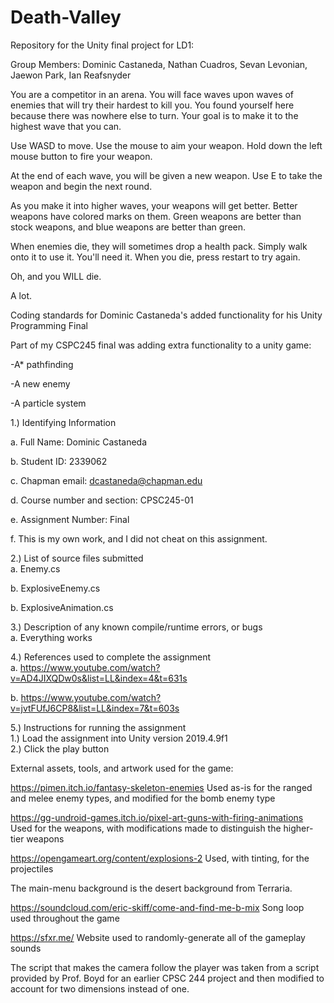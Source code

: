 # Death-Valley
Repository for the Unity final project for LD1:

Group Members: Dominic Castaneda, Nathan Cuadros, Sevan Levonian, Jaewon Park, Ian Reafsnyder 

You are a competitor in an arena. You will face waves upon waves of enemies
that will try their hardest to kill you. You found yourself here because there
was nowhere else to turn. Your goal is to make it to the highest wave that you can.

Use WASD to move. Use the mouse to aim your weapon. Hold down the left mouse
button to fire your weapon.

At the end of each wave, you will be given a new weapon. Use E to take the
weapon and begin the next round.

As you make it into higher waves, your weapons will get better. Better weapons
have colored marks on them. Green weapons are better than stock weapons, and
blue weapons are better than green.

When enemies die, they will sometimes drop a health pack. Simply walk onto it
to use it. You'll need it. When you die, press restart to try again.

Oh, and you WILL die.

A lot.




Coding standards for Dominic Castaneda's added functionality for his Unity Programming Final

Part of my CSPC245 final was adding extra functionality to a unity game:

-A* pathfinding

-A new enemy 

-A particle system

1.) Identifying Information  

a. Full Name: Dominic Castaneda 

b. Student ID: 2339062 

c. Chapman email: dcastaneda@chapman.edu 

d. Course number and section: CPSC245-01 

e. Assignment Number: Final  

f. This is my own work, and I did not cheat on this assignment.

2.) List of source files submitted  
a. Enemy.cs  

b. ExplosiveEnemy.cs

b. ExplosiveAnimation.cs

3.) Description of any known compile/runtime errors, or bugs  
a. Everything works

4.) References used to complete the assignment  
  a. https://www.youtube.com/watch?v=AD4JIXQDw0s&list=LL&index=4&t=631s
  
  b. https://www.youtube.com/watch?v=jvtFUfJ6CP8&list=LL&index=7&t=603s

5.) Instructions for running the assignment  
  1.) Load the assignment into Unity version 2019.4.9f1  
  2.) Click the play button




External assets, tools, and artwork used for the game:

https://pimen.itch.io/fantasy-skeleton-enemies
Used as-is for the ranged and melee enemy types, and modified for the bomb enemy type

https://gg-undroid-games.itch.io/pixel-art-guns-with-firing-animations
Used for the weapons, with modifications made to distinguish the higher-tier weapons

https://opengameart.org/content/explosions-2
Used, with tinting, for the projectiles

The main-menu background is the desert background from Terraria.

https://soundcloud.com/eric-skiff/come-and-find-me-b-mix
Song loop used throughout the game

https://sfxr.me/
Website used to randomly-generate all of the gameplay sounds

The script that makes the camera follow the player was taken from a script provided by Prof. Boyd
for an earlier CPSC 244 project and then modified to account for two dimensions instead of one.